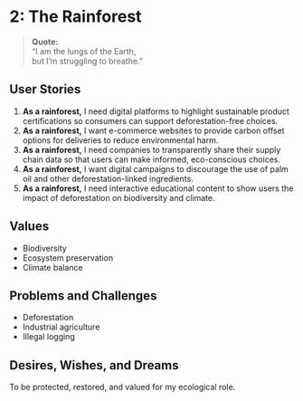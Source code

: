 # 2: The Rainforest

> **Quote:**  
> “I am the lungs of the Earth,  
> but I’m struggling to breathe.”

## User Stories

1. **As a rainforest,** I need digital platforms to highlight sustainable product certifications so consumers can support deforestation-free choices.
2. **As a rainforest,** I want e-commerce websites to provide carbon offset options for deliveries to reduce environmental harm.
3. **As a rainforest,** I need companies to transparently share their supply chain data so that users can make informed, eco-conscious choices.
4. **As a rainforest,** I want digital campaigns to discourage the use of palm oil and other deforestation-linked ingredients.
5. **As a rainforest,** I need interactive educational content to show users the impact of deforestation on biodiversity and climate.

## Values

- Biodiversity
- Ecosystem preservation
- Climate balance

## Problems and Challenges

- Deforestation
- Industrial agriculture
- Illegal logging

## Desires, Wishes, and Dreams

To be protected, restored, and valued for my ecological role.
